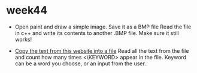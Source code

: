 # week44

* Open paint and draw a simple image. Save it as a BMP file
Read the file in c++ and write its contents to another .BMP file. Make sure it still works!


* [ Copy the text from this website into a file](https://www.lipsum.com/feed/html) Read all the text from the file and count how many times <\KEYWORD> appear in the file. Keyword can be a word you choose, or an input from the user.